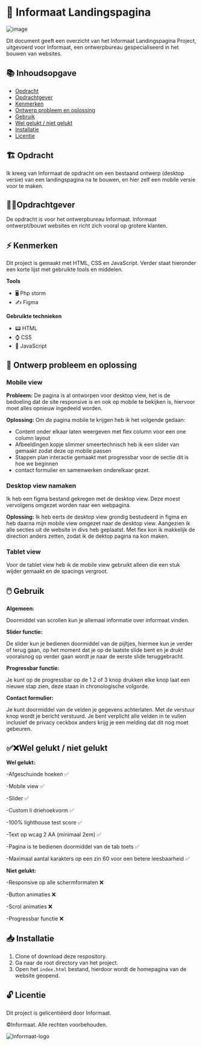 # 🛬 Informaat Landingspagina
![image](https://github.com/Daan645/the-startup-responsive-interactieve-website/assets/54812898/3762b648-b8cd-4ab1-8e68-a57d94b40ed0)

Dit document geeft een overzicht van het Informaat Landingspagina Project, uitgevoerd voor Informaat, een ontwerpbureau gespecialiseerd in het bouwen van websites.

## 📚 Inhoudsopgave
* [Opdracht](#opdracht)
* [Opdrachtgever](#opdrachtgever)
* [Kenmerken](#kenmerken)
* [Ontwerp probleem en oplossing](#ontwerpprobleemenoplossing)
* [Gebruik](#gebruik)
* [Wel gelukt / niet gelukt](#welgelukt/nietgelukt)
* [Installatie](#installatie)
* [Licentie](#licentie)

## 🏗️ Opdracht
Ik kreeg van Informaat de opdracht om een bestaand ontwerp (desktop versie) van een landingspagina na te bouwen, en hier zelf een mobile versie voor te maken.

## 👷‍♂️Opdrachtgever
De opdracht is voor het ontwerpbureau Informaat. Informaat ontwerpt/bouwt websites en richt zich vooral op grotere klanten.

## ⚡ Kenmerken
Dit project is gemaakt met HTML, CSS en JavaScript. Verder staat hieronder een korte lijst met gebruikte tools en middelen.

**Tools**

- 🖥️ Php storm
- ✍ Figma

**Gebruikte technieken**

- 📟 HTML
- ⌚ CSS
- 📲 JavaScript

## 🚀 Ontwerp probleem en oplossing

### Mobile view
**Probleem:**
De pagina is al ontworpen voor desktop view, het is de bedoeling dat de site responsive is en ook op mobile te bekijken is, 
hiervoor moet alles opnieuw ingedeeld worden.

**Oplossing:**
Om de pagina mobile te krijgen heb ik het volgende gedaan:
- Content onder elkaar laten weergeven met flex column voor een one column layout
- Afbeeldingen kopje slimmer smeertechnisch heb ik een slider van gemaakt zodat deze op mobile passen
- Stappen plan interactie gemaakt met progressbar voor de sectie dit is hoe we beginnen
- contact formulier en samenwerken onderelkaar gezet.


### Desktop view namaken
Ik heb een figma bestand gekregen met de desktop view. Deze moest vervolgens omgezet worden naar een webpagina.

**Oplossing:**
Ik heb eerts de desktop view grondig bestudeerd in figma en heb daarna mijn mobile view omgezet naar de desktop view. 
Aangezien ik alle secties uit de website in divs heb geplaatst.
Met flex kon ik makkelijk de direction anders zetten, zodat ik de dektop pagina na kon maken.


### Tablet view
Voor de tablet view heb ik de mobile view gebruikt alleen die een stuk wijder gemaakt en de spacings vergroot.

## 🖱️ Gebruik
**Algemeen:**

Doormiddel van scrollen kun je allemaal informatie over informaat vinden.

**Slider functie:**

De slider kun je bedienen doormiddel van de pijltjes, hiermee kun je verder of terug gaan, 
op het moment dat je op de laatste slide bent en je drukt vooralsnog op verder gaan wordt je naar de eerste slide teruggebracht.

**Progressbar functie:**

Je kunt op de progressbar op de 1 2 of 3 knop drukken elke knop laat een nieuwe stap zien, deze staan in chronologische volgorde.

**Contact formulier:**

Je kunt doormiddel van de velden je gegevens achterlaten. Met de verstuur knop wordt je bericht verstuurd.
Je bent verplicht alle velden in te vullen inclusief de privacy ceckbox anders krijg je een melding dat dit nog moet gebeuren.

## ✅❌Wel gelukt / niet gelukt

**Wel gelukt:**

-Afgeschuinde hoeken ✅

-Mobile view ✅

-Slider ✅

-Custom li driehoekvorm ✅

-100% lighthouse test score ✅

-Text op wcag 2 AA (minimaal 2em) ✅

-Pagina is te bedienen doormiddel van de tab toets ✅

-Maximaal aantal karakters op een zin 60 voor een betere leesbaarheid ✅

**Niet gelukt:**

-Responsive op alle schermformaten ❌

-Button animaties ❌

-Scrol animaties ❌

-Progressbar functie ❌

## 📥 Installatie
1. Clone of download deze respository.
2. Ga naar de root directory van het project.
3. Open het `index.html` bestand, hierdoor wordt de homepagina van de website geopend.

## 🔓 Licentie
Dit project is gelicentiëerd door Informaat.

©Informaat. Alle rechten voorbehouden.

![Informaat-logo](https://github.com/Daan645/the-startup-responsive-interactieve-website/assets/54812898/8d9a07e1-a78e-44c2-a52c-b8e26a314e5a)

